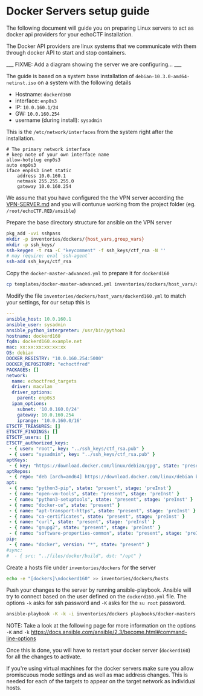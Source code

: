 # Docker Servers setup guide
The following document will guide you on preparing Linux servers to act as
docker api providers for your echoCTF installation.

The Docker API providers are linux systems that we communicate with them
through docker API to start and stop containers.

___ FIXME: Add a diagram showing the server we are configuring... ___

The guide is based on a system base installation of `debian-10.3.0-amd64-netinst.iso` on a system with the following details
* Hostname: `dockerd160`
* interface: `enp0s3`
* IP: `10.0.160.1/24`
* GW: `10.0.160.254`
* username (during install): `sysadmin`

This is the `/etc/network/interfaces` from the system right after the installation.

```
# The primary network interface
# keep note of your own interface name
allow-hotplug enp0s3
auto enp0s3
iface enp0s3 inet static
	address 10.0.160.1
	netmask 255.255.255.0
	gateway 10.0.160.254
```

We assume that you have configured the the VPN server according the [VPN-SERVER.md](/docs/VPN-SERVER.md) and you will contunue working from the project folder (eg. `/root/echoCTF.RED/ansible`)

Prepare the base directory structure for ansible on the VPN server
```sh
pkg_add -vvi sshpass
mkdir -p inventories/dockers/{host_vars,group_vars}
mkdir -p ssh_keys/
ssh-keygen -t rsa -C "keycomment" -f ssh_keys/ctf_rsa -N ''
# may require: eval `ssh-agent`
ssh-add ssh_keys/ctf_rsa
```

Copy the `docker-master-advanced.yml` to prepare it for `dockerd160`
```sh
cp templates/docker-master-advanced.yml inventories/dockers/host_vars/dockerd160.yml
```

Modify the file `inventories/dockers/host_vars/dockerd160.yml` to match your settings, for our setup this is
```yml
---
ansible_host: 10.0.160.1
ansible_user: sysadmin
ansible_python_interpreter: /usr/bin/python3
hostname: dockerd160
fqdn: dockerd160.example.net
mac: xx:xx:xx:xx:xx:xx
OS: debian
DOCKER_REGISTRY: "10.0.160.254:5000"
DOCKER_REPOSITORY: "echoctfred"
PACKAGES: []
network:
  name: echoctfred_targets
  driver: macvlan
  driver_options:
    parent: enp0s3
  ipam_options:
    subnet: '10.0.160.0/24'
    gateway: 10.0.160.254
    iprange: '10.0.160.0/16'
ETSCTF_TREASURES: []
ETSCTF_FINDINGS: []
ETSCTF_users: []
ETSCTF_authorized_keys:
 - { user: "root", key: "../ssh_keys/ctf_rsa.pub" }
 - { user: "sysadmin", key: "../ssh_keys/ctf_rsa.pub" }
aptKeys:
 - { key: "https://download.docker.com/linux/debian/gpg", state: "present" }
aptRepos:
 - { repo: "deb [arch=amd64] https://download.docker.com/linux/debian buster stable", state: "present"}
apt:
 - { name: "python3-pip", state: "present", stage: 'preInst'}
 - { name: "open-vm-tools", state: "present", stage: 'preInst' }
 - { name: "python3-setuptools", state: "present", stage: 'preInst' }
 - { name: "docker-ce", state: "present" }
 - { name: "apt-transport-https", state: "present", stage: 'preInst' }
 - { name: "ca-certificates", state: "present", stage: 'preInst' }
 - { name: "curl", state: "present", stage: 'preInst' }
 - { name: "gnupg2", state: "present", stage: 'preInst' }
 - { name: "software-properties-common", state: "present", stage: 'preInst' }
pip:
 - { name: "docker", version: "*", state: "present" }
#sync:
#  - { src: "../files/docker/build", dst: "/opt" }
```

Create a hosts file under `inventories/dockers` for the server
```sh
echo -e "[dockers]\ndockerd160" >> inventories/dockers/hosts
```

Push your changes to the server by running ansible-playbook. Ansible will try
to connect based on the user defined on the `dockerd160.yml` file. The options
`-k` asks for ssh password and `-K` asks for the `su root` password.
```sh
ansible-playbook -K -k -i inventories/dockers playbooks/docker-masters.yml
```

NOTE: Take a look at the following page for more information on the options `-K` and `-k` https://docs.ansible.com/ansible/2.3/become.html#command-line-options

Once this is done, you will have to restart your docker server (`dockerd160`)
for all the changes to activate.

If you're using virtual machines for the docker servers make sure you allow
promiscuous mode settings and as well as mac address changes. This is needed
for each of the targets to appear on the target network as individual hosts.
